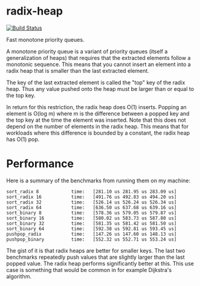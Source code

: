 # radix-heap

[![Build Status](https://travis-ci.org/Noctune/radix-heap.svg?branch=master)](https://travis-ci.org/Noctune/radix-heap)

Fast monotone priority queues.

A monotone priority queue is a variant of priority queues (itself a
generalization of heaps) that requires that the extracted elements follow a
monotonic sequence. This means that you cannot insert an element into a
radix heap that is smaller than the last extracted element.

The key of the last extracted element is called the "top" key of the radix
heap. Thus any value pushed onto the heap must be larger than or equal to
the top key.

In return for this restriction, the radix heap does O(1) inserts. Popping an
element is O(log m) where m is the difference between a popped key and the
top key at the time the element was inserted. Note that this does not depend
on the number of elements in the radix heap. This means that for workloads
where this difference is bounded by a constant, the radix heap has O(1) pop.

# Performance

Here is a summary of the benchmarks from running them on my machine:

    sort_radix 8            time:   [281.10 us 281.95 us 283.09 us]
    sort_radix 16           time:   [491.76 us 492.83 us 494.20 us]
    sort_radix 32           time:   [526.14 us 526.24 us 526.34 us]
    sort_radix 64           time:   [636.50 us 637.68 us 639.16 us]
    sort_binary 8           time:   [578.36 us 579.05 us 579.87 us]
    sort_binary 16          time:   [580.02 us 583.73 us 587.80 us]
    sort_binary 32          time:   [581.35 us 581.42 us 581.50 us]
    sort_binary 64          time:   [592.38 us 592.81 us 593.45 us]
    pushpop_radix           time:   [147.26 us 147.60 us 148.13 us]
    pushpop_binary          time:   [552.32 us 552.71 us 553.24 us]

The gist of it is that radix heaps are better for smaller keys. The last two
benchmarks repeatedly push values that are slightly larger than the last popped
value. The radix heap performs significantly better at this. This use case is
something that would be common in for example Dijkstra's algorithm.